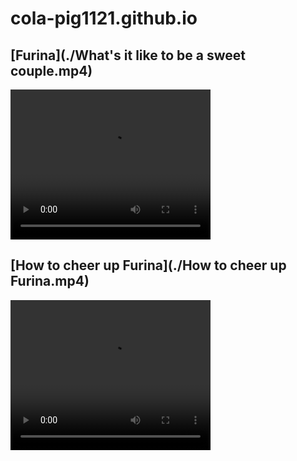 # cola-pig1121.github.io

## [Furina](./What's it like to be a sweet couple.mp4)

<video width="320" height="240" controls> 
  <source src="./What's it like to be a sweet couple.mp4" type="video/mp4"> 
</video> 

## [How to cheer up Furina](./How to cheer up Furina.mp4)

<video width="320" height="240" controls> 
  <source src="./How to cheer up Furina.mp4" type="video/mp4"> 
</video> 
